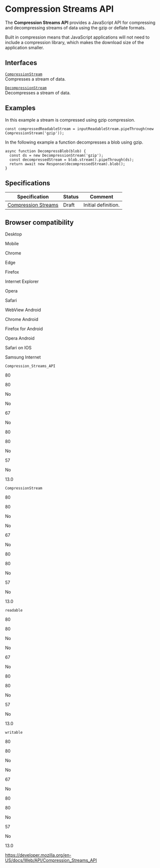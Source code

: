 # Compression Streams API

The **Compression Streams API** provides a JavaScript API for compressing and decompressing streams of data using the gzip or deflate formats.

Built in compression means that JavaScript applications will not need to include a compression library, which makes the download size of the application smaller.

## Interfaces

[`CompressionStream`](compressionstream)  
Compresses a stream of data.

[`DecompressionStream`](decompressionstream)  
Decompresses a stream of data.

## Examples

In this example a stream is compressed using gzip compression.

    const compressedReadableStream = inputReadableStream.pipeThrough(new CompressionStream('gzip'));

In the following example a function decompresses a blob using gzip.

    async function DecompressBlob(blob) {
      const ds = new DecompressionStream('gzip');
      const decompressedStream = blob.stream().pipeThrough(ds);
      return await new Response(decompressedStream).blob();
    }

## Specifications

<table><thead><tr class="header"><th>Specification</th><th>Status</th><th>Comment</th></tr></thead><tbody><tr class="odd"><td><a href="https://wicg.github.io/compression/">Compression Streams</a></td><td><span class="spec-draft">Draft</span></td><td>Initial definition.</td></tr></tbody></table>

## Browser compatibility

Desktop

Mobile

Chrome

Edge

Firefox

Internet Explorer

Opera

Safari

WebView Android

Chrome Android

Firefox for Android

Opera Android

Safari on IOS

Samsung Internet

`Compression_Streams_API`

80

80

No

No

67

No

80

80

No

57

No

13.0

`CompressionStream`

80

80

No

No

67

No

80

80

No

57

No

13.0

`readable`

80

80

No

No

67

No

80

80

No

57

No

13.0

`writable`

80

80

No

No

67

No

80

80

No

57

No

13.0

<a href="https://developer.mozilla.org/en-US/docs/Web/API/Compression_Streams_API" class="_attribution-link">https://developer.mozilla.org/en-US/docs/Web/API/Compression_Streams_API</a>
